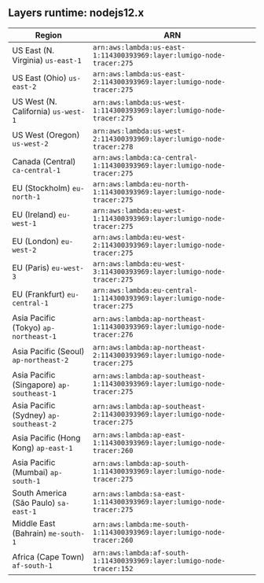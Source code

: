 Layers runtime: nodejs12.x
----
| Region | ARN |
| --- | --- |
|US East (N. Virginia)  `us-east-1`|`arn:aws:lambda:us-east-1:114300393969:layer:lumigo-node-tracer:275`|
|US East (Ohio)  `us-east-2`|`arn:aws:lambda:us-east-2:114300393969:layer:lumigo-node-tracer:275`|
|US West (N. California)  `us-west-1`|`arn:aws:lambda:us-west-1:114300393969:layer:lumigo-node-tracer:275`|
|US West (Oregon)  `us-west-2`|`arn:aws:lambda:us-west-2:114300393969:layer:lumigo-node-tracer:278`|
|Canada (Central)  `ca-central-1`|`arn:aws:lambda:ca-central-1:114300393969:layer:lumigo-node-tracer:275`|
|EU (Stockholm)  `eu-north-1`|`arn:aws:lambda:eu-north-1:114300393969:layer:lumigo-node-tracer:275`|
|EU (Ireland)  `eu-west-1`|`arn:aws:lambda:eu-west-1:114300393969:layer:lumigo-node-tracer:275`|
|EU (London)  `eu-west-2`|`arn:aws:lambda:eu-west-2:114300393969:layer:lumigo-node-tracer:275`|
|EU (Paris)  `eu-west-3`|`arn:aws:lambda:eu-west-3:114300393969:layer:lumigo-node-tracer:275`|
|EU (Frankfurt)  `eu-central-1`|`arn:aws:lambda:eu-central-1:114300393969:layer:lumigo-node-tracer:275`|
|Asia Pacific (Tokyo)  `ap-northeast-1`|`arn:aws:lambda:ap-northeast-1:114300393969:layer:lumigo-node-tracer:276`|
|Asia Pacific (Seoul)  `ap-northeast-2`|`arn:aws:lambda:ap-northeast-2:114300393969:layer:lumigo-node-tracer:275`|
|Asia Pacific (Singapore)  `ap-southeast-1`|`arn:aws:lambda:ap-southeast-1:114300393969:layer:lumigo-node-tracer:275`|
|Asia Pacific (Sydney)  `ap-southeast-2`|`arn:aws:lambda:ap-southeast-2:114300393969:layer:lumigo-node-tracer:275`|
|Asia Pacific (Hong Kong)  `ap-east-1`|`arn:aws:lambda:ap-east-1:114300393969:layer:lumigo-node-tracer:260`|
|Asia Pacific (Mumbai)  `ap-south-1`|`arn:aws:lambda:ap-south-1:114300393969:layer:lumigo-node-tracer:275`|
|South America (São Paulo)  `sa-east-1`|`arn:aws:lambda:sa-east-1:114300393969:layer:lumigo-node-tracer:275`|
|Middle East (Bahrain)  `me-south-1`|`arn:aws:lambda:me-south-1:114300393969:layer:lumigo-node-tracer:260`|
|Africa (Cape Town)  `af-south-1`|`arn:aws:lambda:af-south-1:114300393969:layer:lumigo-node-tracer:152`|
